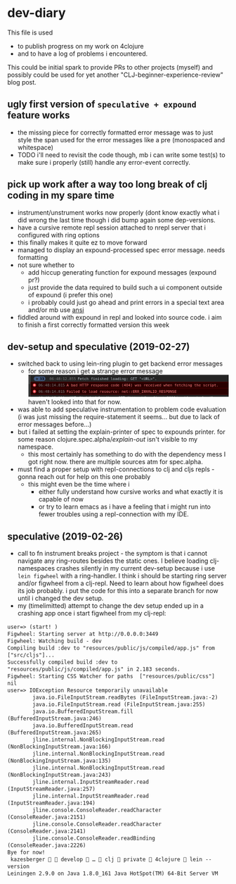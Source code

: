 # dev-diary

This file is used 

* to publish progress on my work on 4clojure 
* and to have a log of problems i encountered.

This could be initial spark to provide PRs to other projects (myself) and possibly could be used for yet another "CLJ-beginner-experience-review" blog post.

## ugly first version of `speculative + expound` feature works

* the missing piece for correctly formatted error message was to just style the span used for the error messages like a pre (monospaced and whitespace)
* TODO i'll need to revisit the code though, mb i can write some test(s) to make sure i properly (still) handle any error-event correctly.

## pick up work after a way too long break of clj coding in my spare time

* instrument/unstrument works now properly (dont know exactly what i did wrong the last time though i did bump again some dep-versions.
* have a cursive remote repl session attached to nrepl server that i configured with ring options
* this finally makes it quite ez to move forward
* managed to display an expound-processed spec error message. needs formatting
* not sure whether to
    * add hiccup generating function for expound messages (expound pr?)
    * just provide the data required to build such a ui component outside of expound (i prefer this one)
    * i probably could just go ahead and print errors in a special text area and/or mb use [ansi](https://github.com/lambdaisland/ansi)
* fiddled around with expound in repl and looked into source code. i aim to finish a first correctly formatted version this week


## dev-setup and speculative (2019-02-27)

* switched back to using lein-ring plugin to get backend error messages
    * for some reason i get a strange error message <br>![](issues/issue-404-on-unknown-resource.png) haven't looked into that for now. 
* was able to add speculative instrumentation to problem code evaluation (i was just missing the require-statement it seems... but due to lack of error messages before...)
* but i failed at setting the explain-printer of spec to expounds printer. for some reason clojure.spec.alpha/*explain-out* isn't visible to my namespace. 
    * this most certainly has something to do with the dependency mess I got right now. there are multiple sources atm for spec.alpha.
* must find a proper setup with repl-connections to clj and cljs repls - gonna reach out for help on this one probably
    * this might even be the time where i 
        * either fully understand how cursive works and what exactly it is capable of now
        * or try to learn emacs as i have a feeling that i might run into fewer troubles using a repl-connection with my IDE.

## speculative (2019-02-26)

* call to fn instrument breaks project - the symptom is that i cannot navigate any ring-routes besides the static ones.
I believe loading clj-namespaces crashes silently in my current dev-setup because i use `lein figwheel` with a ring-handler. I think i should be starting ring server and/or figwheel from a clj-repl. Need to learn about how figwheel does its job probably. i put the code for this into a separate branch for now until i changed the dev setup.
* my (timelimitted) attempt to change the dev setup ended up in a crashing app once i start figwheel from my clj-repl:
```
user=> (start! )
Figwheel: Starting server at http://0.0.0.0:3449
Figwheel: Watching build - dev
Compiling build :dev to "resources/public/js/compiled/app.js" from ["src/cljs"]...
Successfully compiled build :dev to "resources/public/js/compiled/app.js" in 2.183 seconds.
Figwheel: Starting CSS Watcher for paths  ["resources/public/css"]
nil
user=> IOException Resource temporarily unavailable
        java.io.FileInputStream.readBytes (FileInputStream.java:-2)
        java.io.FileInputStream.read (FileInputStream.java:255)
        java.io.BufferedInputStream.fill (BufferedInputStream.java:246)
        java.io.BufferedInputStream.read (BufferedInputStream.java:265)
        jline.internal.NonBlockingInputStream.read (NonBlockingInputStream.java:166)
        jline.internal.NonBlockingInputStream.read (NonBlockingInputStream.java:135)
        jline.internal.NonBlockingInputStream.read (NonBlockingInputStream.java:243)
        jline.internal.InputStreamReader.read (InputStreamReader.java:257)
        jline.internal.InputStreamReader.read (InputStreamReader.java:194)
        jline.console.ConsoleReader.readCharacter (ConsoleReader.java:2151)
        jline.console.ConsoleReader.readCharacter (ConsoleReader.java:2141)
        jline.console.ConsoleReader.readBinding (ConsoleReader.java:2226)
Bye for now!
 kazesberger   develop  …  clj  private  4clojure  lein --version
Leiningen 2.9.0 on Java 1.8.0_161 Java HotSpot(TM) 64-Bit Server VM

```

